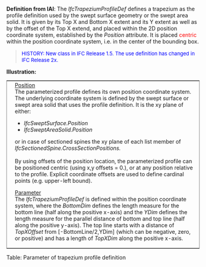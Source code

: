 ﻿**Definition
from IAI**: The _IfcTrapeziumProfileDef_ defines a trapezium as the profile definition used by the swept surface geometry or the swept area solid. It is given by its Top X and Bottom X extent and its Y extent as well as by the offset of the Top X extend, and placed within the 2D position coordinate system, established by the _Position_ attribute. It is placed <font color="#ff0000">centric</font> within the position coordinate system, i.e. in the center of the bounding box.

> <font color="#0000ff" size="-1">HISTORY: New class
in IFC
Release 1.5. The use definition has changed in IFC Release 2x.</font>

**Illustration:**<table frame="border" width="100%">
  <tbody>
    <tr>
      <td width="420"><a href="drawings/IfcTrapeziumProfileDef-Layout1.dwf"><img src="figures/ifctrapeziumprofiledef-layout1.gif" alt="trapezium profile" border="0" height="300" width="400"></a></td>
      <td align="left" valign="top" width="100%"><u>Position</u>
      <br>
The parameterized profile defines its own position coordinate system.
The underlying
coordinate system is defined by the swept surface or swept area solid
that uses the profile definition. It is the xy plane of either:
      <ul>
        <li style="font-style: italic;">IfcSweptSurface.Position</li>
        <li style="font-style: italic;">IfcSweptAreaSolid.Position</li>
      </ul>
or in case of sectioned spines the xy plane of each list member of <span style="font-style: italic;">IfcSectionedSpine.CrossSectionPositions.</span>
      <br>
      <br>
By using offsets of the position location, the parameterized profile
can be positioned centric (using x,y offsets = 0.), or at any position
relative to the profile. Explicit coordinate offsets are used to define
cardinal points (e.g. upper-left bound).
      <p><u>Parameter</u>
      <br>
The <i>IfcTrapeziumProfileDef</i>
is defined within the position
coordinate system, where the <i>BottomDim</i>
defines the length
measure for the bottom line (half along the positive x-axis) and the <i>YDim</i>
defines the length measure for the parallel distance of bottom and top
line (half along the positive y-axis). The top line starts with a
distance of <i>TopXOffset</i>
from [-BottomLine/2,YDim] (which can be
negative, zero, or positive) and has a length of <i>TopXDim</i>
along
the positive x-axis.</p>
      </td>
    </tr>
  </tbody>
</table>

Table: Parameter of trapezium profile definition